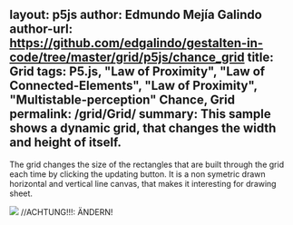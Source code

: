 layout: p5js
author: Edmundo Mejía Galindo
author-url: https://github.com/edgalindo/gestalten-in-code/tree/master/grid/p5js/chance_grid
title: Grid
tags: P5.js, "Law of Proximity", "Law of Connected-Elements", "Law of Proximity", "Multistable-perception" Chance, Grid
permalink: /grid/Grid/
summary: This sample shows a dynamic grid, that changes the width and height of itself.  
---

The grid changes the size of the rectangles that are built through the grid each time by clicking the updating button. It is a non symetric drawn horizontal and vertical line canvas, that makes it interesting for drawing sheet.  

![](path/to/another/image.png) //ACHTUNG!!!: ÄNDERN!
